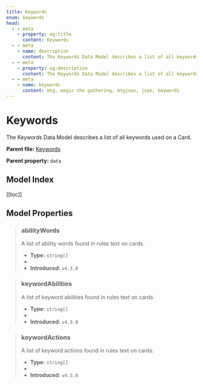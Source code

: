 ```yaml
---
title: Keywords
enum: keywords
head:
  - - meta
    - property: og:title
      content: Keywords
  - - meta
    - name: description
      content: The Keywords Data Model describes a list of all keywords used on a Card.
  - - meta
    - property: og:description
      content: The Keywords Data Model describes a list of all keywords used on a Card.
  - - meta
    - name: keywords
      content: mtg, magic the gathering, mtgjson, json, keywords
---
```


# Keywords

The Keywords Data Model describes a list of all keywords used on a Card.

**Parent file:** [Keywords](/downloads/all-files/#keywords)  

**Parent property:** `data`

## Model Index

<ModelType type="Keywords" />

<PropertyToggler/>

[[toc]]

## Model Properties

> ### abilityWords
>
> A list of ability words found in rules text on cards.
>
> - **Type:** `string[]`
> - <ExampleField type='abilityWords'/>
> - **Introduced:** `v4.3.0`

> ### keywordAbilities
>
> A list of keyword abilities found in rules text on cards.
>
> - **Type:** `string[]`
> - <ExampleField type='keywordAbilities'/>
> - **Introduced:** `v4.3.0`

> ### keywordActions
>
> A list of keyword actions found in rules text on cards.
>
> - **Type:** `string[]`
> - <ExampleField type='keywordActions'/>
> - **Introduced:** `v4.3.0`
